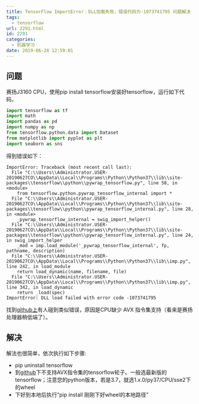 ```yaml
---
title: TensorFlow ImportError：DLL加载失败，错误代码为-1073741795 问题解决
tags:
  - tensorflow
url: 2291.html
id: 2291
categories:
  - 机器学习
date: 2019-06-28 12:59:01
---
```


问题
--

赛扬J3160 CPU，使用pip install tensorflow安装好tensorflow，运行如下代码，
```python
import tensorflow as tf
import math
import pandas as pd
import numpy as np
from tensorflow.python.data import Dataset
from matplotlib import pyplot as plt
import seaborn as sns
```
得到错误如下：
```
ImportError: Traceback (most recent call last):
  File "C:\\Users\\Administrator.USER-20190627CO\\AppData\\Local\\Programs\\Python\\Python37\\lib\\site-packages\\tensorflow\\python\\pywrap_tensorflow.py", line 58, in <module>
    from tensorflow.python.pywrap_tensorflow_internal import *
  File "C:\\Users\\Administrator.USER-20190627CO\\AppData\\Local\\Programs\\Python\\Python37\\lib\\site-packages\\tensorflow\\python\\pywrap_tensorflow_internal.py", line 28, in <module>
    _pywrap_tensorflow_internal = swig_import_helper()
  File "C:\\Users\\Administrator.USER-20190627CO\\AppData\\Local\\Programs\\Python\\Python37\\lib\\site-packages\\tensorflow\\python\\pywrap_tensorflow_internal.py", line 24, in swig_import_helper
    _mod = imp.load_module('_pywrap_tensorflow_internal', fp, pathname, description)
  File "C:\\Users\\Administrator.USER-20190627CO\\AppData\\Local\\Programs\\Python\\Python37\\lib\\imp.py", line 242, in load_module
    return load_dynamic(name, filename, file)
  File "C:\\Users\\Administrator.USER-20190627CO\\AppData\\Local\\Programs\\Python\\Python37\\lib\\imp.py", line 342, in load_dynamic
    return _load(spec)
ImportError: DLL load failed with error code -1073741795
```
找到[github上](https://github.com/tensorflow/tensorflow/issues/17386)有人碰到类似错误，原因是CPU缺少 AVX 指令集支持（看来是赛扬处理器稍低端了）。

解决
--

解法也很简单，依次执行如下步骤:

*   pip uninstall tensorflow
*   到[github](https://github.com/fo40225/tensorflow-windows-wheel)下不支持AVX指令集的tensorflow轮子。一般选最新版的tensorflow；注意您的python版本，若是3.7，就选1.x.0/py37/CPU/sse2下的wheel
*   下好到本地后执行“pip install 刚刚下好wheel的本地路径”